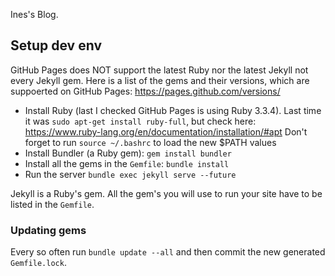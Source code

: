 Ines's Blog.


## Setup dev env


GitHub Pages does NOT support the latest Ruby nor the latest Jekyll not every Jekyll gem. Here is a list of the gems and their versions, which are suppoerted on GitHub Pages: https://pages.github.com/versions/

- Install Ruby (last I checked GitHub Pages is using Ruby 3.3.4).
  Last time it was `sudo apt-get install ruby-full`, but check here: https://www.ruby-lang.org/en/documentation/installation/#apt
  Don't forget to run `source ~/.bashrc` to load the new $PATH values
- Install Bundler (a Ruby gem): `gem install bundler`
- Install all the gems in the `Gemfile`: `bundle install`
- Run the server `bundle exec jekyll serve --future`


Jekyll is a Ruby's gem. All the gem's you will use to run your site have to be listed in the `Gemfile`.

### Updating gems

Every so often run `bundle update --all` and then commit the new generated `Gemfile.lock`.
